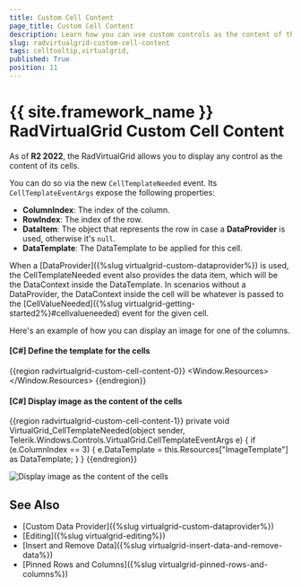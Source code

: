 ```yaml
---
title: Custom Cell Content
page_title: Custom Cell Content
description: Learn how you can use custom controls as the content of the RadVirtualGrid cells by specifying a custom DataTemplate.
slug: radvirtualgrid-custom-cell-content
tags: celltooltip,virtualgrid,
published: True
position: 11
---
```


# {{ site.framework_name }} RadVirtualGrid Custom Cell Content

As of **R2 2022**, the RadVirtualGrid allows you to display any control as the content of its cells.

You can do so via the new `CellTemplateNeeded` event. Its `CellTemplateEventArgs` expose the following properties:

* **ColumnIndex**: The index of the column.
* **RowIndex**: The index of the row.
* **DataItem**: The object that represents the row in case a **DataProvider** is used, otherwise it's `null`.
* **DataTemplate**: The DataTemplate to be applied for this cell.

When a [DataProvider]({%slug virtualgrid-custom-dataprovider%}) is used, the CellTemplateNeeded event also provides the data item, which will be the DataContext inside the DataTemplate. In scenarios without a DataProvider, the DataContext inside the cell will be whatever is passed to the [CellValueNeeded]({%slug virtualgrid-getting-started2%}#cellvalueneeded) event for the given cell. 

Here's an example of how you can display an image for one of the columns.

#### __[C#] Define the template for the cells__
{{region radvirtualgrid-custom-cell-content-0}}
    <Window.Resources>
        <DataTemplate x:Key="ImageTemplate">
            <!-- This example assumes the bound objects expose a public Image property
            which holds the path to the actual image -->
            <Image Source="{Binding Image}" />
        </DataTemplate>
    </Window.Resources>
{{endregion}}

#### __[C#] Display image as the content of the cells__
{{region radvirtualgrid-custom-cell-content-1}}
    private void VirtualGrid_CellTemplateNeeded(object sender, Telerik.Windows.Controls.VirtualGrid.CellTemplateEventArgs e)
    {
        if (e.ColumnIndex == 3)
        {
            e.DataTemplate = this.Resources["ImageTemplate"] as DataTemplate;
        }
    }
{{endregion}}

![Display image as the content of the cells](images/radvirtualgrid-features-custom-cell-content-1.png)
	
## See Also

* [Custom Data Provider]({%slug virtualgrid-custom-dataprovider%})
* [Editing]({%slug virtualgrid-editing%})
* [Insert and Remove Data]({%slug virtualgrid-insert-data-and-remove-data%})
* [Pinned Rows and Columns]({%slug virtualgrid-pinned-rows-and-columns%})